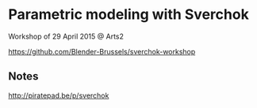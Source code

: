 Parametric modeling with Sverchok
=================================

Workshop of 29 April 2015 @ Arts2

https://github.com/Blender-Brussels/sverchok-workshop

Notes
-----

http://piratepad.be/p/sverchok
